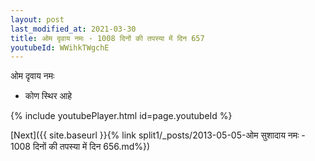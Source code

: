 ```yaml
---
layout: post
last_modified_at: 2021-03-30
title: ओम दृवाय नमः - 1008 दिनों की तपस्या में दिन 657
youtubeId: WWihkTWgchE
---
```

 
 
 ओम दृवाय नमः  
 
 -  कोण स्थिर आहे 
 
  
 
  
 
 
 
 
 
 


{% include youtubePlayer.html id=page.youtubeId %}
 
[Next]({{ site.baseurl }}{% link  split1/_posts/2013-05-05-ओम सुशादाय नमः - 1008 दिनों की तपस्या में दिन 656.md%})
 
